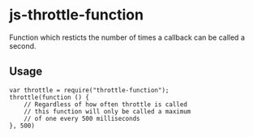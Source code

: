 # js-throttle-function

Function which resticts the number of times a callback can be called a second.

## Usage

    var throttle = require("throttle-function");
    throttle(function () {
        // Regardless of how often throttle is called
        // this function will only be called a maximum 
        // of one every 500 milliseconds
    }, 500)
